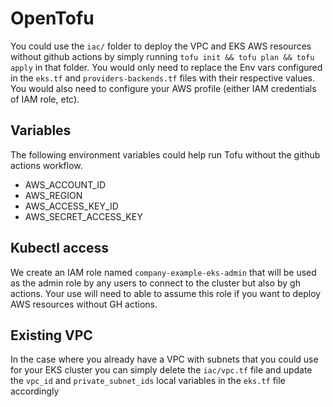 # OpenTofu
You could use the `iac/` folder to deploy the VPC and EKS AWS resources without github actions by simply running `tofu init && tofu plan && tofu apply` in that folder.
You would only need to replace the Env vars configured in the `eks.tf` and `providers-backends.tf` files with their respective values. You would also need to configure your AWS profile (either IAM credentials of IAM role, etc).

## Variables
The following environment variables could help run Tofu without the github actions workflow.
- AWS_ACCOUNT_ID
- AWS_REGION
- AWS_ACCESS_KEY_ID
- AWS_SECRET_ACCESS_KEY

## Kubectl access
We create an IAM role named `company-example-eks-admin` that will be used as the admin role by any users to connect to the cluster but also by gh actions. Your use will need to able to assume this role if you want to deploy AWS resources without GH actions.

## Existing VPC
In the case where you already have a VPC with subnets that you could use for your EKS cluster you can simply delete the `iac/vpc.tf` file and update the `vpc_id` and `private_subnet_ids` local variables in the `eks.tf` file accordingly

